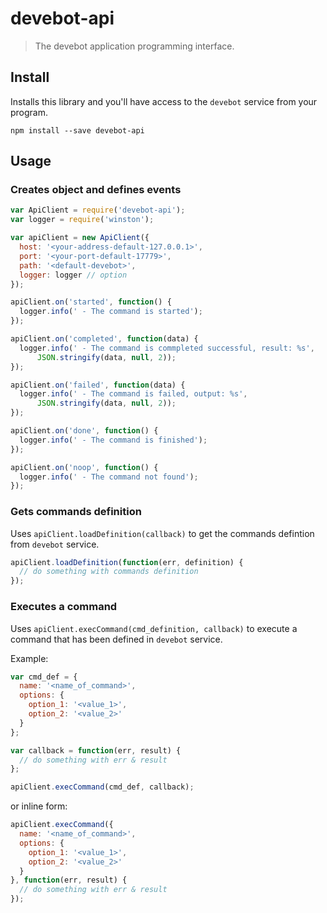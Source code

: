 # devebot-api

> The devebot application programming interface.

## Install

Installs this library and you'll have access to the `devebot` service from your program.

```shell
npm install --save devebot-api
```

## Usage

### Creates object and defines events

```javascript
var ApiClient = require('devebot-api');
var logger = require('winston');

var apiClient = new ApiClient({
  host: '<your-address-default-127.0.0.1>',
  port: '<your-port-default-17779>',
  path: '<default-devebot>',
  logger: logger // option
});

apiClient.on('started', function() {
  logger.info(' - The command is started');
});

apiClient.on('completed', function(data) {
  logger.info(' - The command is commpleted successful, result: %s',
      JSON.stringify(data, null, 2));
});

apiClient.on('failed', function(data) {
  logger.info(' - The command is failed, output: %s',
      JSON.stringify(data, null, 2));
});

apiClient.on('done', function() {
  logger.info(' - The command is finished');
});

apiClient.on('noop', function() {
  logger.info(' - The command not found');
});
```

### Gets commands definition

Uses `apiClient.loadDefinition(callback)` to get the commands defintion from `devebot` service.

```javascript
apiClient.loadDefinition(function(err, definition) {
  // do something with commands definition
});
```

### Executes a command

Uses `apiClient.execCommand(cmd_definition, callback)` to execute a command that has been defined in `devebot` service.

Example:

```javascript
var cmd_def = {
  name: '<name_of_command>',
  options: {
    option_1: '<value_1>',
    option_2: '<value_2>'
  }
};

var callback = function(err, result) {
  // do something with err & result
};

apiClient.execCommand(cmd_def, callback);
```

or inline form:

```javascript
apiClient.execCommand({
  name: '<name_of_command>',
  options: {
    option_1: '<value_1>',
    option_2: '<value_2>'
  }
}, function(err, result) {
  // do something with err & result
});
```
